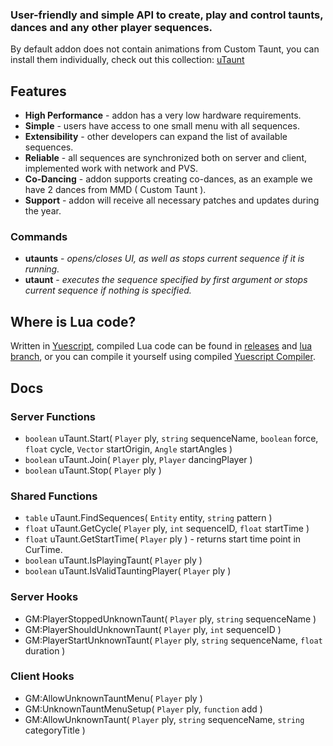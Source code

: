 ### User-friendly and simple API to create, play and control taunts, dances and any other player sequences.
By default addon does not contain animations from Custom Taunt, you can install them individually, check out this collection: [uTaunt](https://steamcommunity.com/workshop/filedetails/?id=3161525439)

## Features
- **High Performance** - addon has a very low hardware requirements.
- **Simple** - users have access to one small menu with all sequences.
- **Extensibility** - other developers can expand the list of available sequences.
- **Reliable** - all sequences are synchronized both on server and client, implemented work with network and PVS.
- **Co-Dancing** - addon supports creating co-dances, as an example we have 2 dances from MMD ( Custom Taunt ).
- **Support** - addon will receive all necessary patches and updates during the year.

### Commands
- **utaunts** - *opens/closes UI, as well as stops current sequence if it is running.*
- **utaunt** - *executes the sequence specified by first argument or stops current sequence if nothing is specified.*

## Where is Lua code?
Written in [Yuescript](https://github.com/pigpigyyy/Yuescript), compiled Lua code can be found in [releases](https://github.com/PrikolMen/unknown-taunts/releases) and [lua branch](https://github.com/PrikolMen/unknown-taunts/tree/lua), or you can compile it yourself using compiled [Yuescript Compiler](https://github.com/pigpigyyy/Yuescript/releases/latest).

## Docs

### Server Functions
- `boolean` uTaunt.Start( `Player` ply, `string` sequenceName, `boolean` force, `float` cycle, `Vector` startOrigin, `Angle` startAngles )
- `boolean` uTaunt.Join( `Player` ply, `Player` dancingPlayer )
- `boolean` uTaunt.Stop( `Player` ply )

### Shared Functions
- `table` uTaunt.FindSequences( `Entity` entity, `string` pattern )
- `float` uTaunt.GetCycle( `Player` ply, `int` sequenceID, `float` startTime )
- `float` uTaunt.GetStartTime( `Player` ply ) - returns start time point in CurTime.
- `boolean` uTaunt.IsPlayingTaunt( `Player` ply )
- `boolean` uTaunt.IsValidTauntingPlayer( `Player` ply )

### Server Hooks
- GM:PlayerStoppedUnknownTaunt( `Player` ply, `string` sequenceName )
- GM:PlayerShouldUnknownTaunt( `Player` ply, `int` sequenceID )
- GM:PlayerStartUnknownTaunt( `Player` ply, `string` sequenceName, `float` duration )

### Client Hooks
- GM:AllowUnknownTauntMenu( `Player` ply )
- GM:UnknownTauntMenuSetup( `Player` ply, `function` add )
- GM:AllowUnknownTaunt( `Player` ply, `string` sequenceName, `string` categoryTitle )
